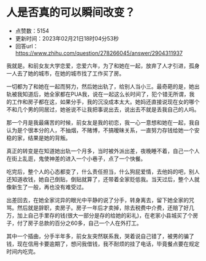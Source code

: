 # 人是否真的可以瞬间改变？
- 点赞数：5154
- 更新时间：2023年02月21日18时04分53秒
- 回答url：https://www.zhihu.com/question/278266045/answer/2904311937
<body>
 <p data-pid="LOjO4_YJ">我就是。和前女友大学恋爱，恋爱六年，为了和她在一起，放弃了人才引进，孤身一人去了她的城市，在她的城市找了工作买了房。</p>
 <p data-pid="vcSrYEsO">一切都为了和她在一起而努力，然后她出轨了，给别人当小三。最奇葩的是，她出轨被我知道后，她全家都在PUA我，说在一起这么长时间了，犯个错无所谓，我的工作和房子都在这，如果分手，我的沉没成本太大。她妈还直接说现在女的哪个不和几个男的同居过，她爸说不让我把事说出去，说出去不就是丢我自己的人吗。</p>
 <p data-pid="bMOhrsDk">那一个月是我最痛苦的时候，前女友是我的初恋，我一心一意想和她在一起，我自认为是个很本分的人，不抽烟，不赌博，不搞暧昧关系，一直努力存钱给她一个安稳的家，结果是她的背叛。</p>
 <p data-pid="_BvAfzOE">真正的转变是在知道她出轨一个月多，当时被外派出差，夜晚睡不着，自己一个人在街上乱逛，鬼使神差的进入一个小巷子，点了一个快餐。</p>
 <p data-pid="xHkcoYEX">吃完后，整个人的心态都变了，什么责任担当，什么狗屁爱情，去他妈的吧，别人还知道收钱，她自己倒贴，倒贴就算了，还带着全家贬低我。当天过后，整个人就像新生了一般，再也没有难受过。</p>
 <p data-pid="jtXXCoSk">出差回去，在她全家诧异的眼光中平静的说了分手，转身离去，留下她全家的咒骂。然后就是辞职，卖房子。房子一年后才卖掉，除去税费中介费，还赔了好几万，加上自己手里存的钱(很大一部分是存的给她的彩礼)，在老家小县城买了个房子，付了房子总款的百分之60多，自己一个人在外打工。</p>
 <p data-pid="ZCLOcL2V">其中一个插曲，分手半年多，前女友突然联系我，哭着说自己错了，被男的骗了钱，现在信用卡要逾期了，想问我借钱，我不耐烦的挂了电话，毕竟餐点要在规定时间内吃完。</p>
 <p></p>
</body>